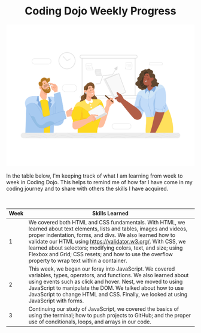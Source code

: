 <h1 align="center">Coding Dojo Weekly Progress</h1>

<p align="center"><img width="600" src="DrawKit_Vector_Illustration_Team_Work_2.png"></p>
In the table below, I'm keeping track of what I am learning from week to week in Coding Dojo. This helps to remind me of how far I have come in my coding journey and to share with others the skills I have acquired.
<p>&nbsp;</p>

Week | Skills Learned
------------ | ------------
1 | We covered both HTML and CSS fundamentals. With HTML, we learned about text elements, lists and tables, images and videos, proper indentation, forms, and divs. We also learned how to validate our HTML using https://validator.w3.org/. With CSS, we learned about selectors; modifying colors, text, and size; using Flexbox and Grid; CSS resets; and how to use the overflow property to wrap text within a container.
2 | This week, we began our foray into JavaScript. We covered variables, types, operators, and functions. We also learned about using events such as click and hover. Nest, we moved to using JavaScript to manipulate the DOM. We talked about how to use JavaScript to change HTML and CSS. Finally, we looked at using JavaScript with forms.
3 | Continuing our study of JavaScript, we covered the basics of using the terminal; how to push projects to GitHub; and the proper use of conditionals, loops, and arrays in our code.
